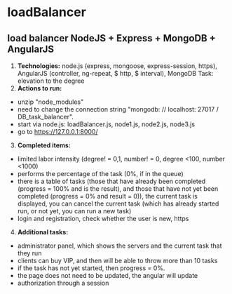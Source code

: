 # loadBalancer
## load balancer NodeJS + Express + MongoDB + AngularJS

1. **Technologies:** node.js (express, mongoose, express-session, https),
AngularJS (controller, ng-repeat, $ http, $ interval), MongoDB
Task: elevation to the degree
2. **Actions to run:**
  * unzip "node_modules"
  * need to change the connection string "mongodb: // localhost: 27017 / DB_task_balancer".
  * start via node.js: loadBalancer.js, node1.js, node2.js, node3.js
  * go to https://127.0.0.1:8000/
3. **Completed items:** 
  * limited labor intensity (degree! = 0,1, number! = 0, degree <100, number <1000)
  * performs the percentage of the task (0%, if in the queue)
  * there is a table of tasks (those that have already been completed (progress = 100% and is the result), and those that have not yet been completed (progress = 0% and result = 0)),
   the current task is displayed, you can cancel the current task (which has already started
   run, or not yet, you can run a new task)
  * login and registration, check whether the user is new, https
4. **Additional tasks:**
  * administrator panel, which shows the servers and the current task that they run
  * clients can buy VIP, and then will be able to throw more than 10 tasks
  * if the task has not yet started, then progress = 0%.
  * the page does not need to be updated, the angular will update
  * authorization through a session
